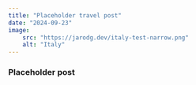 ```yaml
---
title: "Placeholder travel post"
date: "2024-09-23"
image:
    src: "https://jarodg.dev/italy-test-narrow.png"
    alt: "Italy"
---
```


### Placeholder post
